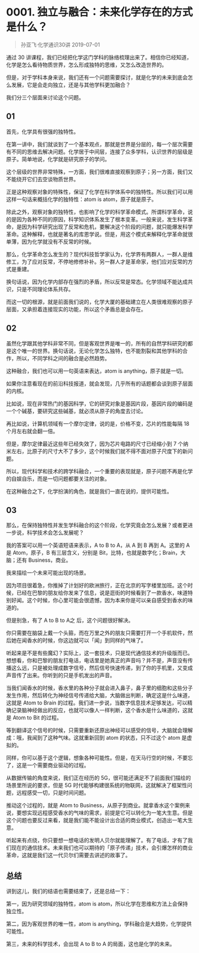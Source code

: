 # 0001. 独立与融合：未来化学存在的方式是什么？
> 孙亚飞·化学通识30讲
2019-07-01

通过 30 讲课程，我们已经把化学这门学科的脉络梳理出来了。相信你已经知道，化学是怎么看待物质世界，怎么形成独特的思维，又怎么改造世界的。

但是，对于学科本身来说，我们还有一个问题需要探讨，就是化学的未来到底会怎么发展，它是会走向独立，还是与其他学科更加融合？

我们分三个层面来讨论这个问题。

## 01

首先，化学具有很强的独特性。

在第一讲中，我们就谈到了一个基本观点，那就是世界是分层的，每一个层次需要有不同的思维去解决问题。化学居于中间层，连接了众多学科，认识世界的层级是原子。简单地说，化学就是研究原子的学问。

这个层级的世界非常特殊，一方面，我们很难直接观察到原子；另一方面，我们又不能绕开它们去空谈物质世界。

正是这种观察对象的特殊性，保证了化学在科学体系中的独特性。所以我们可以用这样一句话来概括化学的独特性：atom is atom，原子就是原子。

除此之外，观察对象的独特性，也影响了化学的科学革命模式。所谓科学革命，说的是因为各种不同的原因，科学知识体系发生了根本变革。一般来说，发生科学革命，是因为科学研究出现了反常和危机，要解决这个阶段的问题，就只能爆发科学革命。这种解释，也就是著名的库恩学说。但是，用这个模式来解释化学革命就很单薄，因为化学就没有不反常的时候。

那么，化学革命怎么发生的？现代科技哲学家认为，化学界有两群人，一群人是维修工，为了应对反常，不停地修修补补。另一群人才是革命家，他们应对反常的方式是重建。

换句话说，因为化学内部存在强烈的矛盾，所以反常是常态。化学领域不能达成共识，只是不同理论体系共存。

而这一切的根源，就是前面我们说的，化学大厦的基础建立在人类很难观察的原子层面，又承担着连接现实的功能，所以这个矛盾总是会存在。

## 02

虽然化学跟其他学科非常不同，但是客观世界是唯一的，所有的自然学科研究的都是这个唯一的世界。换句话说，无论化学怎么独特，也不能割裂和其他学科的合作，所以，不同学科之间的融合是必然趋势。

这种融合，我们也可以用一句英语来表达，atom is anything，原子就是一切。

如果你注意看现在的前沿科技报道，就会发现，几乎所有的话题都会谈到原子层面的内核。

比如说，现在非常热门的基因科学，它的研究对象是基因片段，基因片段的编码是一个个碱基，要研究这些碱基，就必须从原子的角度去讨论。

再比如说，计算机领域有一个摩尔定律，说的是，价格不变，芯片的性能每隔 18 个月左右就会翻一倍。

但是，摩尔定律最近这些年已经失效了，因为芯片电路的尺寸已经缩小到 7 个纳米左右，比原子的尺寸大不了多少，这个时候我们就不得不面对原子尺度下的新问题。

所以，现代科学和技术的跨学科融合，一个重要的表现就是，原子问题不再是化学的自娱自乐，而是一切问题都要关注的对象。

在这种融合之下，化学扮演的角色，就是我们一直在说的，提供可能性。

## 03

那么，在保持独特性并发生学科融合的这个阶段，化学究竟会怎么发展？或者更进一步说，科学技术会怎么发展呢？

我的答案可以用一个英语短语来表示，A to B to A，从 A 到 B 再到 A。这里的 A 是 Atom，原子，B 有三层含义，分别是 Bit，比特，也就是数字化；Brain，大脑；还有 Business，商业。

我来描绘一个未来可能出现的场景。

因为项目很着急，你推掉了计划好的欧洲旅行，正在北京的写字楼里加班。这个时候，已经在巴黎的朋友给你发来了信息，说是逛街的时候看到了一款香水，味道特别好闻。这个时候，你心里可能会很遗憾，因为本来你是可以亲自感受到香水的味道的。

但是别急，有了 A to B to A之 后，这个问题很好解决。

你只需要在脑袋上戴一个头箍，而在万里之外的朋友只需要打开一个手机软件，然后她在闻香水的时候，你这边就可以「闻」到同样的气味了。

听起来是不是有些魔幻？实际上，这一套技术，只是现代通信技术的升级版而已。想想看，你和巴黎的朋友打电话，电话里是她真正的声音吗？并不是，声音没有传播这么远，只是被处理成数字信号，然后信号快速传递，到了你的手机里，又变成声音传了出来。你听到的只是手机发出的声音。

当我们闻香水的时候，香水里的各种分子就会进入鼻子，鼻子里的细胞和这些分子发生作用，然后转化为神经信号传递给大脑，大脑做出判断，确定这是什么味道，这就是 Atom to Brain 的过程。我们进一步说，当数字信息技术足够发达，可以精确记录脑神经做出的反应，也就可以像人一样判断，这个香水是什么味道的，这就是 Atom to Bit 的过程。

等到翻译这个信号的时候，只需要重新还原出神经可以感受的信号，大脑就会理解成：哦，我闻到了这种气味。这就重新回到 atom 的状态，只不过这个 atom 是虚拟的。

同样，你可以基于这个逻辑，想象各种可能性。但是，在天马行空的时候，不要忘了，这是一个需要商业驱动的过程。

从数据传输的角度来说，我们正在经历的 5G，很可能还满足不了前面我们描绘的场景里所说的要求，但是 5G 时代能够构建很系统的物联网，这就解决了框架性问题，远程感受一切，只是时间问题。

推动这个过程的，就是 Atom to Business，从原子到商业。就拿香水这个案例来说，要想实现远程感受香水的气味的需求，前提是它可以转化为一笔大生意。但是这个问题也要反过来看，就是我们能不能设计出合适的商业模式，创造出一笔大生意。

听起来有点绕，你只要想一想电话的发明人贝尔就能理解了。有了电话，才有了我们现在的通信技术。未来我们也可以期待的「原子传递」技术，会引爆怎样的商业革命，这就是我们这一代贝尔们需要去讲述的故事了。

## 总结

讲到这儿，我们的结语也需要结束了，还是总结一下：

第一，因为研究领域的独特性，atom is atom，所以化学在思维和方法上会保持独立性。

第二，因为客观世界的唯一性，atom is anything，学科融合是大趋势，化学提供可能性。

第三，未来的科学技术，会出现 A to B to A 的局面，这也是化学的未来。